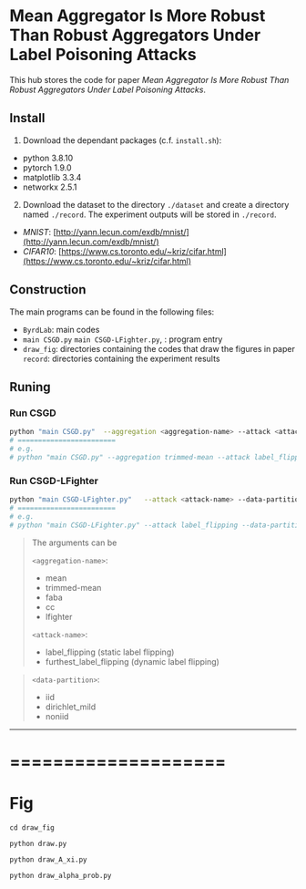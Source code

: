 # Mean Aggregator Is More Robust Than Robust Aggregators Under Label Poisoning Attacks
This hub stores the code for paper *Mean Aggregator Is More Robust Than Robust Aggregators Under Label Poisoning Attacks*.

## Install
1. Download the dependant packages (c.f. `install.sh`):
- python 3.8.10
- pytorch 1.9.0
- matplotlib 3.3.4
- networkx 2.5.1

2. Download the dataset to the directory `./dataset` and create a directory named `./record`. The experiment outputs will be stored in `./record`.

- *MNIST*: [http://yann.lecun.com/exdb/mnist/](http://yann.lecun.com/exdb/mnist/)
- *CIFAR10*: [https://www.cs.toronto.edu/~kriz/cifar.html](https://www.cs.toronto.edu/~kriz/cifar.html)

## Construction
The main programs can be found in the following files:
- `ByrdLab`: main codes
- `main CSGD.py` `main CSGD-LFighter.py`, : program entry
-  `draw_fig`: directories containing the codes that draw the figures in paper
`record`: directories containing the experiment results


## Runing
### Run CSGD
```bash
python "main CSGD.py"  --aggregation <aggregation-name> --attack <attack-name> --data-partition <data-partition>
# ========================
# e.g.
# python "main CSGD.py" --aggregation trimmed-mean --attack label_flipping --data-partition noniid
```

### Run CSGD-LFighter
```bash
python "main CSGD-LFighter.py"   --attack <attack-name> --data-partition <data-partition>
# ========================
# e.g.
# python "main CSGD-LFighter.py" --attack label_flipping --data-partition noniid
```

> The arguments can be
>
>
> `<aggregation-name>`: 
> - mean
> - trimmed-mean
> - faba
> - cc
> - lfighter
>
> `<attack-name>`: 
> - label_flipping (static label flipping)
> - furthest_label_flipping (dynamic label flipping)

>
> `<data-partition>`: 
> - iid
> - dirichlet_mild
> - noniid

---


# ====================
# Fig
```
cd draw_fig

python draw.py 

python draw_A_xi.py

python draw_alpha_prob.py
```
